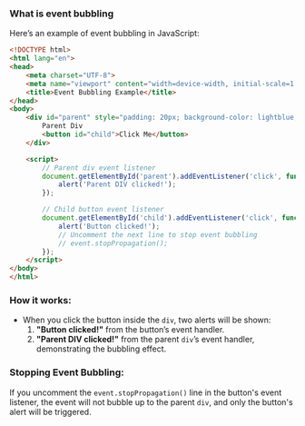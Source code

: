 ### What is event bubbling 

Here’s an example of event bubbling in JavaScript:

```html
<!DOCTYPE html>
<html lang="en">
<head>
    <meta charset="UTF-8">
    <meta name="viewport" content="width=device-width, initial-scale=1.0">
    <title>Event Bubbling Example</title>
</head>
<body>
    <div id="parent" style="padding: 20px; background-color: lightblue;">
        Parent Div
        <button id="child">Click Me</button>
    </div>

    <script>
        // Parent div event listener
        document.getElementById('parent').addEventListener('click', function() {
            alert('Parent DIV clicked!');
        });

        // Child button event listener
        document.getElementById('child').addEventListener('click', function(event) {
            alert('Button clicked!');
            // Uncomment the next line to stop event bubbling
            // event.stopPropagation();
        });
    </script>
</body>
</html>
```

### How it works:
- When you click the button inside the `div`, two alerts will be shown:
  1. **"Button clicked!"** from the button’s event handler.
  2. **"Parent DIV clicked!"** from the parent `div`’s event handler, demonstrating the bubbling effect.

### Stopping Event Bubbling:
If you uncomment the `event.stopPropagation()` line in the button's event listener, the event will not bubble up to the parent `div`, and only the button's alert will be triggered.
